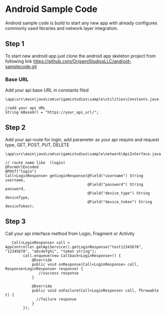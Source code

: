 # Android Sample Code

Android sample code is build to start any new app with already configures commonly used libraries and network layer integration.


## Step 1

To start new android app just clone the android app skeleton project from following link
https://github.com/OrigamiStudiosLLC/android-samplecode.git


### Base URL

Add your api base URL in constants filed

```
\app\src\main\java\com\origamistudios\sample\utilities\Constants.java

//add your api URL
String kBaseUrl = "https://your_api_url/";

```

## Step 2

Add your api route for login,  add parameter as your api require and request type, GET, POST, PUT, DELETE

```
\app\src\main\java\com\origamistudios\sample\network\ApiInterface.java

// route name like  (login)
@FormUrlEncoded
@POST("login")
Call<LoginResponse> getLoginResponse(@Field("username") String username,
                                     @Field("password") String password,
                                     @Field("device_type") String deviceType,
                                     @Field("device_token") String deviceToken);
```

## Step 3

Call your api interface method from Login, Fragment or Activity

```
   Call<LoginResponse> call = AppController.getApiService().getLoginResponse("test12345678", "12345678", "abcdefghi", "token string");
        call.enqueue(new Callback<LoginResponse>() {
            @Override
            public void onResponse(Call<LoginResponse> call, Response<LoginResponse> response) {
               //success response
            }

            @Override
            public void onFailure(Call<LoginResponse> call, Throwable t) {
              //failure response
            }
        });
```
